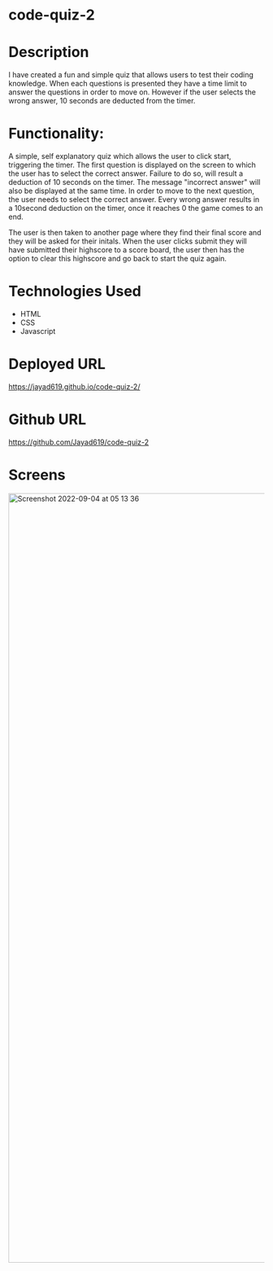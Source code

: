 # code-quiz-2

# Description 
I have created a fun and simple quiz that allows users to test their coding knowledge. When each questions is presented they have a time limit to answer the questions in order to move on. However if the user selects the wrong answer, 10 seconds are deducted from the timer. 


# Functionality:
A simple, self explanatory quiz which allows the user to click start, triggering the timer. The first question is displayed on the screen to which the user has to select the correct answer. Failure to do so, will result a deduction of 10 seconds on the timer. The message "incorrect answer" will also be displayed at the same time. In order to move to the next question, the user needs to select the correct answer. Every wrong answer results in a 10second deduction on the timer, once it reaches 0 the game comes to an end.

The user is then taken to another page where they find their final score and they will be asked for their initals. When the user clicks submit they will have submitted their highscore to a score board, the user then has the option to clear this highscore and go back to start the quiz again.

# Technologies Used
* HTML
* CSS
* Javascript


# Deployed URL 
https://jayad619.github.io/code-quiz-2/

# Github URL 
https://github.com/Jayad619/code-quiz-2

# Screens
<img width="1512" alt="Screenshot 2022-09-04 at 05 13 36" src="https://user-images.githubusercontent.com/102623563/188297081-78f5b395-dac3-470c-8e68-3146bc63b36b.png">